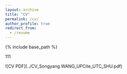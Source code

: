 ```yaml
---
layout: archive
title: "CV"
permalink: /cv/
author_profile: true
redirect_from:
  - /resume
---
```


{% include base_path %}



111

![CV PDF](../CV_Songyang WANG_UPCite_UTC_SHU.pdf)
